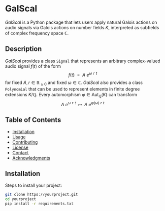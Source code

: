 # GalScal

*GalScal* is a Python package that lets users apply natural Galois actions on audio signals via Galois actions on number fields $K$, interpreted as subfields of complex frequency space $\mathbb{C}$.

## Description

*GalScal* provides a class `Signal` that represents an arbitrary complex-valued audio signal $f(t)$ of the form $$f(t)\ \ =\ \ A\ e^{\omega\ \!r\ \!t}$$ for fixed $A,r\in\mathbb{R}_{\ge0}$ and fixed $\omega\in\mathbb{C}$. *GalScal* also provides a class `Polynomial` that can be used to represent elements in finite degree extensions $K/\mathbb{Q}$. Every automorphism $\varphi\in\text{Aut}_{\mathbb{Q}}(K)$ can transform $$A\ e^{\omega\ \!r\ \!t}\ \ \longmapsto\ \ A\ e^{\varphi(\omega)\ \!r\ \!t}$$

## Table of Contents

- [Installation](#installation)
- [Usage](#usage)
- [Contributing](#contributing)
- [License](#license)
- [Contact](#contact)
- [Acknowledgments](#acknowledgments)

## Installation

Steps to install your project:

```bash
git clone https://yourproject.git
cd yourproject
pip install -r requirements.txt
